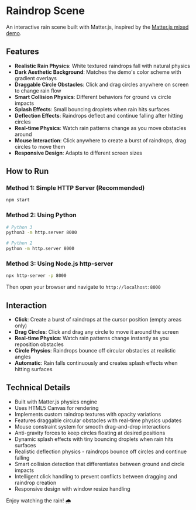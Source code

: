 # Raindrop Scene

An interactive rain scene built with Matter.js, inspired by the [Matter.js mixed demo](https://brm.io/matter-js/demo/#mixed).

## Features

- **Realistic Rain Physics**: White textured raindrops fall with natural physics
- **Dark Aesthetic Background**: Matches the demo's color scheme with gradient overlays
- **Draggable Circle Obstacles**: Click and drag circles anywhere on screen to change rain flow
- **Smart Collision Physics**: Different behaviors for ground vs circle impacts
- **Splash Effects**: Small bouncing droplets when rain hits surfaces
- **Deflection Effects**: Raindrops deflect and continue falling after hitting circles
- **Real-time Physics**: Watch rain patterns change as you move obstacles around
- **Mouse Interaction**: Click anywhere to create a burst of raindrops, drag circles to move them
- **Responsive Design**: Adapts to different screen sizes

## How to Run

### Method 1: Simple HTTP Server (Recommended)
```bash
npm start
```

### Method 2: Using Python
```bash
# Python 3
python3 -m http.server 8000

# Python 2
python -m http.server 8000
```

### Method 3: Using Node.js http-server
```bash
npx http-server -p 8000
```

Then open your browser and navigate to `http://localhost:8000`

## Interaction

- **Click**: Create a burst of raindrops at the cursor position (empty areas only)
- **Drag Circles**: Click and drag any circle to move it around the screen
- **Real-time Physics**: Watch rain patterns change instantly as you reposition obstacles
- **Circle Physics**: Raindrops bounce off circular obstacles at realistic angles
- **Automatic**: Rain falls continuously and creates splash effects when hitting surfaces

## Technical Details

- Built with Matter.js physics engine
- Uses HTML5 Canvas for rendering
- Implements custom raindrop textures with opacity variations
- Features draggable circular obstacles with real-time physics updates
- Mouse constraint system for smooth drag-and-drop interactions
- Anti-gravity forces to keep circles floating at desired positions
- Dynamic splash effects with tiny bouncing droplets when rain hits surfaces
- Realistic deflection physics - raindrops bounce off circles and continue falling
- Smart collision detection that differentiates between ground and circle impacts
- Intelligent click handling to prevent conflicts between dragging and raindrop creation
- Responsive design with window resize handling

Enjoy watching the rain! 🌧️
